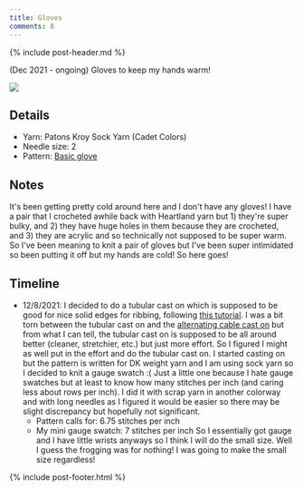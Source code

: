 ```yaml
---
title: Gloves
comments: 8
---
```


{% include post-header.md %}

(Dec 2021 - ongoing) Gloves to keep my hands warm!

<img src="media/gloves.jpg" style="max-width: 100%" />

## Details
- Yarn: Patons Kroy Sock Yarn (Cadet Colors)
- Needle size: 2
- Pattern: [Basic glove](https://www.ravelry.com/patterns/library/basic-glove-3)

## Notes

It's been getting pretty cold around here and I don't have any gloves! I have a pair that I crocheted awhile back with Heartland yarn but 1) they're super bulky, and 2) they have huge holes in them because they are crocheted, and 3) they are acrylic and so technically not supposed to be super warm. So I've been meaning to knit a pair of gloves but I've been super intimidated so been putting it off but my hands are cold! So here goes! 


## Timeline 

- 12/8/2021: I decided to do a tubular cast on which is supposed to be good for nice solid edges for ribbing, following [this tutorial](https://www.youtube.com/watch?v=RbElPT1bCg8). I was a bit torn between the tubular cast on and the [alternating cable cast on](https://www.youtube.com/watch?v=QDtcabyPQaI) but from what I can tell, the tubular cast on is supposed to be all around better (cleaner, stretchier, etc.) but just more effort. So I figured I might as well put in the effort and do the tubular cast on. I started casting on but the pattern is written for DK weight yarn and I am using sock yarn so I decided to knit a gauge swatch :( Just a little one because I hate gauge swatches but at least to know how many stitches per inch (and caring less about rows per inch). I did it with scrap yarn in another colorway and with long needles as I figured it would be easier so there may be slight discrepancy but hopefully not significant. 
    - Pattern calls for: 6.75 stitches per inch
    - My mini gauge swatch: 7 stitches per inch
  So I essentially got gauge and I have little wrists anyways so I think I will do the small size. Well I guess the frogging was for nothing! I was going to make the small size regardless! 


{% include post-footer.html %}
